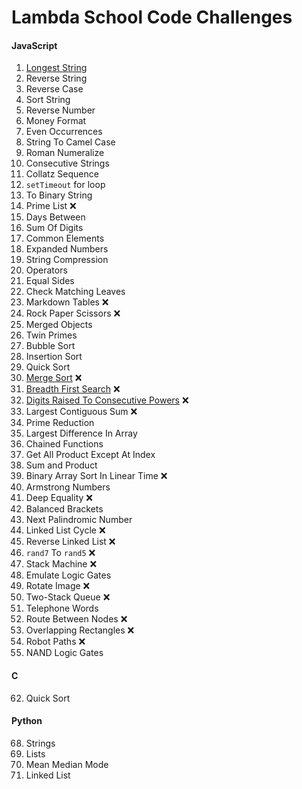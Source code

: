 # Lambda School Code Challenges

#### JavaScript

01. [Longest String](01.%20Longest%20String/)
02. Reverse String
03. Reverse Case
04. Sort String
05. Reverse Number
06. Money Format
07. Even Occurrences
08. String To Camel Case
09. Roman Numeralize
10. Consecutive Strings
11. Collatz Sequence
12. `setTimeout` for loop
13. To Binary String
14. Prime List ❌
15. Days Between
16. Sum Of Digits
17. Common Elements
18. Expanded Numbers
19. String Compression
20. Operators
21. Equal Sides
22. Check Matching Leaves
23. Markdown Tables ❌
24. Rock Paper Scissors ❌
25. Merged Objects
26. Twin Primes
27. Bubble Sort
28. Insertion Sort
29. Quick Sort
30. [Merge Sort](30.%20Merge%20Sort) ❌
31. [Breadth First Search](31.%20Breadth%20First%20Search) ❌
32. [Digits Raised To Consecutive Powers](31.%20Digits%20Raised%20To%20Consecutive%20Powers) ❌
33. Largest Contiguous Sum ❌
34. Prime Reduction
35. Largest Difference In Array
36. Chained Functions
37. Get All Product Except At Index
38. Sum and Product
39. Binary Array Sort In Linear Time ❌
40. Armstrong Numbers
41. Deep Equality ❌
42. Balanced Brackets
43. Next Palindromic Number
44. Linked List Cycle ❌
45. Reverse Linked List ❌
46. `rand7` To `rand5` ❌
47. Stack Machine ❌
48. Emulate Logic Gates
49. Rotate Image ❌
50. Two-Stack Queue ❌
51. Telephone Words
52. Route Between Nodes ❌
53. Overlapping Rectangles ❌
54. Robot Paths ❌
55. NAND Logic Gates

#### C

62. Quick Sort

#### Python

68. Strings
69. Lists
70. Mean Median Mode
71. Linked List
